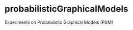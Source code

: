 probabilisticGraphicalModels
============================

Experiments on Probabilistic Graphical Models (PGM)
